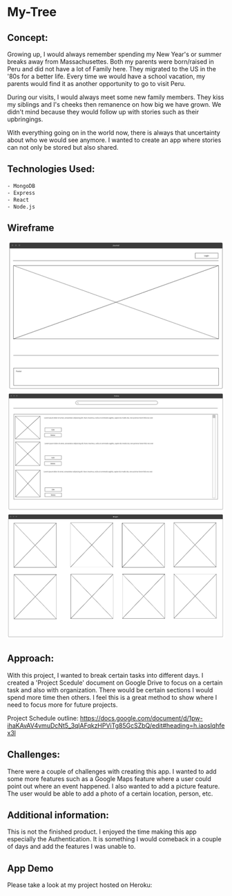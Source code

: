 # My-Tree

## Concept: 

Growing up, I would always remember spending my New Year's or summer breaks away from Massachusettes. Both my parents were born/raised in Peru and did not have a lot of Family here. They migrated to the US in the '80s for a better life. Every time we would have a school vacation, my parents would find it as another opportunity to go to visit Peru.


During our visits, I would always meet some new family members. They kiss my siblings and I's cheeks then remanence on how big we have grown. We didn't mind because they would follow up with stories such as their upbringings. 


With everything going on in the world now, there is always that uncertainty about who we would see anymore. I wanted to create an app where stories can not only be stored but also shared. 

## Technologies Used:

    - MongoDB 
    - Express
    - React
    - Node.js 


## Wireframe

<img src='img/Screen Shot 2020-07-25 at 3.48.22 PM.png'>
<img src='img/Screen Shot 2020-07-25 at 3.48.31 PM.png'>
<img src='img/Screen Shot 2020-07-25 at 3.48.39 PM.png'>


## Approach: 

With this project, I wanted to break certain tasks into different days. I created a 'Project Scedule' document on Google Drive to focus on a certain task and also with organization. There would be certain sections I would spend more time then others. I feel this is a great method to show where I need to focus more for future projects.

Project Schedule outline: https://docs.google.com/document/d/1pw-ihaKAvAV4vmuDcNt5_3qlAFqkzHPViTg85GcSZbQ/edit#heading=h.iaoslqhfex3l  



## Challenges: 

There were a couple of challenges with creating this app. I wanted to add some more features such as a Google Maps feature where a user could point out where an event happened. I also wanted to add a picture feature. The user would be able to add a photo of a certain location, person, etc.

## Additional information: 

This is not the finished product. I enjoyed the time making this app especially the Authentication. It is something I would comeback in a couple of days and add the features I was unable to. 


## App Demo 
Please take a look at my project hosted on Heroku:
